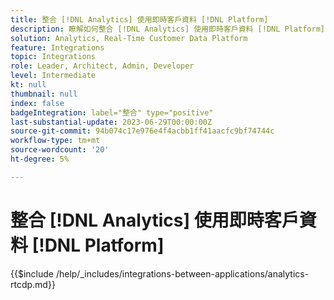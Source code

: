 ```yaml
---
title: 整合 [!DNL Analytics] 使用即時客戶資料 [!DNL Platform]
description: 瞭解如何整合 [!DNL Analytics] 使用即時客戶資料 [!DNL Platform].
solution: Analytics, Real-Time Customer Data Platform
feature: Integrations
topic: Integrations
role: Leader, Architect, Admin, Developer
level: Intermediate
kt: null
thumbnail: null
index: false
badgeIntegration: label="整合" type="positive"
last-substantial-update: 2023-06-29T00:00:00Z
source-git-commit: 94b074c17e976e4f4acbb1ff41aacfc9bf74744c
workflow-type: tm+mt
source-wordcount: '20'
ht-degree: 5%

---
```



# 整合 [!DNL Analytics] 使用即時客戶資料 [!DNL Platform]

{{$include /help/_includes/integrations-between-applications/analytics-rtcdp.md}}
